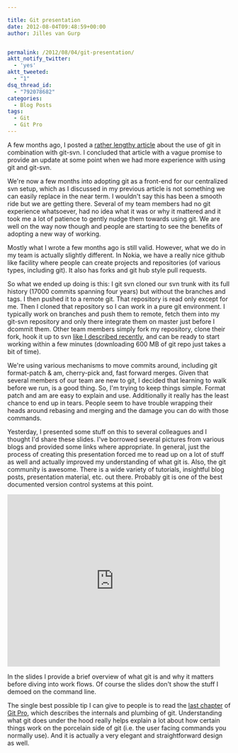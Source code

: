 ```yaml
---

title: Git presentation
date: 2012-08-04T09:48:59+00:00
author: Jilles van Gurp


permalink: /2012/08/04/git-presentation/
aktt_notify_twitter:
  - 'yes'
aktt_tweeted:
  - "1"
dsq_thread_id:
  - "792078682"
categories:
  - Blog Posts
tags:
  - Git
  - Git Pro
---
```

A few months ago, I posted a [rather lengthy article](https://www.jillesvangurp.com/2012/05/27/git-svn-flow/) about the use of git in combination with git-svn. I concluded that article with a vague promise to provide an update at some point when we had more experience with using git and git-svn.

We're now a few months into adopting git as a front-end for our centralized svn setup, which as I discussed in my previous article is not something we can easily replace in the near term. I wouldn't say this has been a smooth ride but we are getting there. Several of my team members had no git experience whatsoever, had no idea what it was or why it mattered and it took me a lot of patience to gently nudge them towards using git. We are well on the way now though and people are starting to see the benefits of adopting a new way of working.

Mostly what I wrote a few months ago is still valid. However, what we do in my team is actually slightly different. In Nokia, we have a really nice github like facility where people can create projects and repositories (of various types, including git). It also has forks and git hub style pull requests.

So what we ended up doing is this: I git svn cloned our svn trunk with its full history (17000 commits spanning four years) but without the branches and tags. I then pushed it to a remote git. That repository is read only except for me. Then I cloned that repository so I can work in a pure git environment. I typically work on branches and push them to remote, fetch them into my git-svn repository and only there integrate them on master just before I dcommit them. Other team members simply fork my repository, clone their fork, hook it up to svn [like I described recently](www.jillesvangurp.com/2012/06/10/git-svn-tips/), and can be ready to start working within a few minutes (downloading 600 MB of git repo just takes a bit of time).

We're using various mechanisms to move commits around, including git format-patch & am, cherry-pick and, fast forward merges. Given that several members of our team are new to git, I decided that learning to walk before we run, is a good thing. So, I'm trying to keep things simple. Format patch and am are easy to explain and use. Additionally it really has the least chance to end up in tears. People seem to have trouble wrapping their heads around rebasing and merging and the damage you can do with those commands.

Yesterday, I presented some stuff on this to several colleagues and I thought I'd share these slides. I've borrowed several pictures from various blogs and provided some links where appropriate. In general, just the process of creating this presentation forced me to read up on a lot of stuff as well and actually improved my understanding of what git is. Also, the git community is awesome. There is a wide variety of tutorials, insightful blog posts, presentation material, etc. out there. Probably git is one of the best documented version control systems at this point.

<iframe src="https://docs.google.com/presentation/embed?id=1GJX0cwz7Hx_BXuWdi_XlVZgHcgmrY0-ESd7aso9Dg9E&start=false&loop=false&delayms=5000" frameborder="0" width="480" height="389"></iframe>

In the slides I provide a brief overview of what git is and why it matters before diving into work flows. Of course the slides don't show the stuff I demoed on the command line.

The single best possible tip I can give to people is to read the [last chapter](http://git-scm.com/book/en/Git-Internals) of [Git Pro](http://git-scm.com/book), which describes the internals and plumbing of git. Understanding what git does under the hood really helps explain a lot about how certain things work on the porcelain side of git (i.e. the user facing commands you normally use). And it is actually a very elegant and straightforward design as well.
